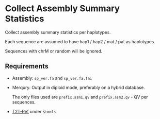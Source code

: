 # Collect Assembly Summary Statistics

Collect assembly summary statistics per haplotypes.

Each sequence are assumed to have hap1 / hap2 / mat / pat as haplotypes.

Sequences with chrM or random will be ignored.


## Requirements
* Assembly: `sp_ver.fa` and `sp_ver.fa.fai`

* Merqury: Output in diploid mode, preferably on a hybrid database.

  The only files used are `prefix.asm1.qv` and `prefix.asm2.qv` - QV per sequences.

* [T2T-Ref](https://github.com/arangrhie/T2T-Ref) under `$tools`

